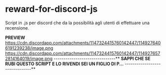 # reward-for-discord-js
Script in .js per discord che da la possibilità agli utenti di effettuare una recensione. 

**PREVIEW**
https://cdn.discordapp.com/attachments/1147324415760142447/1149276406191239238/image.png
https://cdn.discordapp.com/attachments/1147324415760142447/1149276572814164019/image.png
***-*-*-*-*-*-*-*-*-*-*-*-*-*-*-*-*-*-*-*-*-*-*-*-*-*-*-*-*-*-*-***
**SAPPI CHE SE RUBI QUESTO SCRIPT E LO RIVENDI SEI UN FIGLIO DI P...**
***-*-*-*-*-*-*-*-*-*-*-*-*-*-*-*-*-*-*-*-*-*-*-*-*-*-*-*-*-*-*-***
